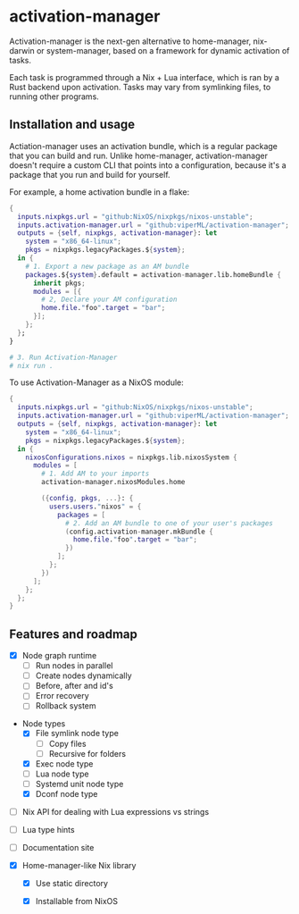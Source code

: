 # activation-manager

Activation-manager is the next-gen alternative to home-manager, nix-darwin
or system-manager, based on a framework for dynamic activation of tasks.

Each task is programmed through a Nix + Lua interface, which is ran by a Rust
backend upon activation. Tasks may vary from symlinking files, to running other
programs.

## Installation and usage

Actiation-manager uses an activation bundle, which is a regular package that you
can build and run. Unlike home-manager, activation-manager doesn't require
a custom CLI that points into a configuration, because it's a package that you 
run and build for yourself.

For example, a home activation bundle in a flake:

~~~nix
{
  inputs.nixpkgs.url = "github:NixOS/nixpkgs/nixos-unstable";
  inputs.activation-manager.url = "github:viperML/activation-manager";
  outputs = {self, nixpkgs, activation-manager}: let 
    system = "x86_64-linux"; 
    pkgs = nixpkgs.legacyPackages.${system};
  in {
    # 1. Export a new package as an AM bundle
    packages.${system}.default = activation-manager.lib.homeBundle {
      inherit pkgs;
      modules = [{
        # 2, Declare your AM configuration
        home.file."foo".target = "bar";
      }];
    };
  };
}

# 3. Run Activation-Manager
# nix run .
~~~

To use Activation-Manager as a NixOS module:


~~~nix
{
  inputs.nixpkgs.url = "github:NixOS/nixpkgs/nixos-unstable";
  inputs.activation-manager.url = "github:viperML/activation-manager";
  outputs = {self, nixpkgs, activation-manager}: let 
    system = "x86_64-linux"; 
    pkgs = nixpkgs.legacyPackages.${system};
  in {
    nixosConfigurations.nixos = nixpkgs.lib.nixosSystem {
      modules = [
        # 1. Add AM to your imports
        activation-manager.nixosModules.home

        ({config, pkgs, ...}: {
          users.users."nixos" = {
            packages = [
              # 2. Add an AM bundle to one of your user's packages
              (config.activation-manager.mkBundle {
                home.file."foo".target = "bar";
              })
            ];
          };
        })
      ];
    };
  };
}
~~~


## Features and roadmap

  - [x] Node graph runtime
    - [ ] Run nodes in parallel
    - [ ] Create nodes dynamically
    - [ ] Before, after and id's
    - [ ] Error recovery
    - [ ] Rollback system

  - Node types
    - [x] File symlink node type
      - [ ] Copy files
      - [ ] Recursive for folders
    - [x] Exec node type
    - [ ] Lua node type
    - [ ] Systemd unit node type
    - [x] Dconf node type

  - [ ] Nix API for dealing with Lua expressions vs strings
  - [ ] Lua type hints
  - [ ] Documentation site

  - [x] Home-manager-like Nix library
    - [x] Use static directory
    - [x] Installable from NixOS

